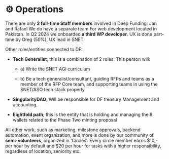 # ⚙️ Operations

There are only **2 full-time Staff members** involved in Deep Funding: Jan and Rafael
We do have a separate team For web development located in Pakistan. In Q2 2024 we onboarded **a third WP developer**. UX is done part-time by Greg (50%), UX lead in SNET

Other roles/entities connected to DF:

- **Tech Generalist**; this is a combination of 2 roles: This person will: 

    - a) Write the SNET AGI curriculum

    - b) Be a tech generalist/consultant, guiding RFPs and teams as a member of the RFP Core team, and supporting teams in using the SNET/ASO tech stack properly.

- **SingularityDAO**; Will be responsible for DF treasury Management and accounting.

- **Eightfold path**; this is the entity that is holding and managing the 8 wallets related to the Phase Two minting proposal 

All other work, such as marketing, milestone approvals, backend automation, event organization, and more is done by our community of **semi-volunteers**, organized in ‘Circles’. 
Every circle member earns $10,- per hour by default and $20 per hour for tasks with a higher responsibility, regardless of location, seniority etc. 
